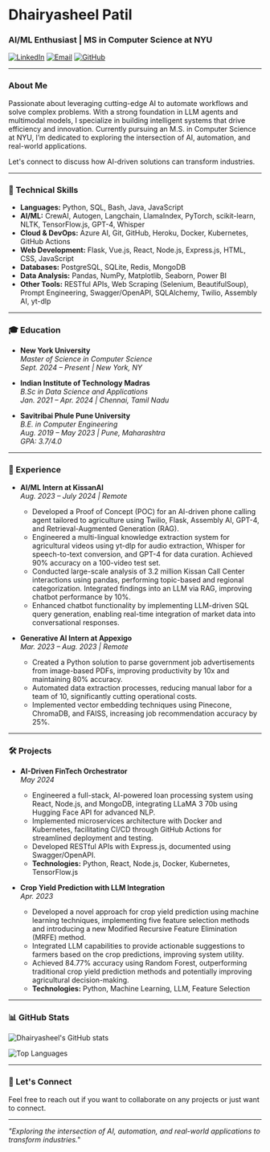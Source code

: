 # Dhairyasheel Patil

### AI/ML Enthusiast | MS in Computer Science at NYU

[![LinkedIn](https://img.shields.io/badge/LinkedIn-blue?logo=linkedin&logoColor=white)](https://linkedin.com/in/dhairyasheel-patil-1013b199)
[![Email](https://img.shields.io/badge/Email-d.d.patil700%40gmail.com-red?logo=gmail&logoColor=white)](mailto:d.d.patil700@gmail.com)
[![GitHub](https://img.shields.io/badge/GitHub-dpraj007-black?logo=github&logoColor=white)](https://github.com/dpraj007)

---

### About Me

Passionate about leveraging cutting-edge AI to automate workflows and solve complex problems. With a strong foundation in LLM agents and multimodal models, I specialize in building intelligent systems that drive efficiency and innovation. Currently pursuing an M.S. in Computer Science at NYU, I’m dedicated to exploring the intersection of AI, automation, and real-world applications.

Let's connect to discuss how AI-driven solutions can transform industries.

---

### 🔧 Technical Skills

- **Languages:** Python, SQL, Bash, Java, JavaScript
- **AI/ML:** CrewAI, Autogen, Langchain, LlamaIndex, PyTorch, scikit-learn, NLTK, TensorFlow.js, GPT-4, Whisper
- **Cloud & DevOps:** Azure AI, Git, GitHub, Heroku, Docker, Kubernetes, GitHub Actions
- **Web Development:** Flask, Vue.js, React, Node.js, Express.js, HTML, CSS, JavaScript
- **Databases:** PostgreSQL, SQLite, Redis, MongoDB
- **Data Analysis:** Pandas, NumPy, Matplotlib, Seaborn, Power BI
- **Other Tools:** RESTful APIs, Web Scraping (Selenium, BeautifulSoup), Prompt Engineering, Swagger/OpenAPI, SQLAlchemy, Twilio, Assembly AI, yt-dlp

---

### 🎓 Education

- **New York University**  
  *Master of Science in Computer Science*  
  *Sept. 2024 – Present | New York, NY*

- **Indian Institute of Technology Madras**  
  *B.Sc in Data Science and Applications*  
  *Jan. 2021 – Apr. 2024 | Chennai, Tamil Nadu*

- **Savitribai Phule Pune University**  
  *B.E. in Computer Engineering*  
  *Aug. 2019 – May 2023 | Pune, Maharashtra*  
  *GPA: 3.7/4.0*

---

### 💼 Experience

- **AI/ML Intern at KissanAI**  
  *Aug. 2023 – July 2024 | Remote*  
  - Developed a Proof of Concept (POC) for an AI-driven phone calling agent tailored to agriculture using Twilio, Flask, Assembly AI, GPT-4, and Retrieval-Augmented Generation (RAG).
  - Engineered a multi-lingual knowledge extraction system for agricultural videos using yt-dlp for audio extraction, Whisper for speech-to-text conversion, and GPT-4 for data curation. Achieved 90% accuracy on a 100-video test set.
  - Conducted large-scale analysis of 3.2 million Kissan Call Center interactions using pandas, performing topic-based and regional categorization. Integrated findings into an LLM via RAG, improving chatbot performance by 10%.
  - Enhanced chatbot functionality by implementing LLM-driven SQL query generation, enabling real-time integration of market data into conversational responses.

- **Generative AI Intern at Appexigo**  
  *Mar. 2023 – Aug. 2023 | Remote*  
  - Created a Python solution to parse government job advertisements from image-based PDFs, improving productivity by 10x and maintaining 80% accuracy.
  - Automated data extraction processes, reducing manual labor for a team of 10, significantly cutting operational costs.
  - Implemented vector embedding techniques using Pinecone, ChromaDB, and FAISS, increasing job recommendation accuracy by 25%.

---

### 🛠️ Projects

- **AI-Driven FinTech Orchestrator**  
  *May 2024*  
  - Engineered a full-stack, AI-powered loan processing system using React, Node.js, and MongoDB, integrating LLaMA 3 70b using Hugging Face API for advanced NLP.
  - Implemented microservices architecture with Docker and Kubernetes, facilitating CI/CD through GitHub Actions for streamlined deployment and testing.
  - Developed RESTful APIs with Express.js, documented using Swagger/OpenAPI.
  - **Technologies:** Python, React, Node.js, Docker, Kubernetes, TensorFlow.js

- **Crop Yield Prediction with LLM Integration**  
  *Apr. 2023*  
  - Developed a novel approach for crop yield prediction using machine learning techniques, implementing five feature selection methods and introducing a new Modified Recursive Feature Elimination (MRFE) method.
  - Integrated LLM capabilities to provide actionable suggestions to farmers based on the crop predictions, improving system utility.
  - Achieved 84.77% accuracy using Random Forest, outperforming traditional crop yield prediction methods and potentially improving agricultural decision-making.
  - **Technologies:** Python, Machine Learning, LLM, Feature Selection

---

### 📊 GitHub Stats

![Dhairyasheel's GitHub stats](https://github-readme-stats.vercel.app/api?username=dpraj007&show_icons=true&theme=radical)

![Top Languages](https://github-readme-stats.vercel.app/api/top-langs/?username=dpraj007&layout=compact&theme=radical)

---

### 🤝 Let's Connect

Feel free to reach out if you want to collaborate on any projects or just want to connect.

---

*"Exploring the intersection of AI, automation, and real-world applications to transform industries."*
